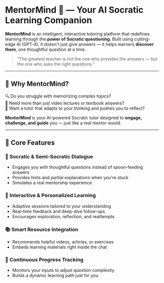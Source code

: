 ﻿# MentorMind 🧠 — Your AI Socratic Learning Companion

**MentorMind** is an intelligent, interactive tutoring platform that redefines learning through the **power of Socratic questioning**. Built using cutting-edge AI (GPT-4), it doesn't just give answers — it helps learners **discover them**, one thoughtful question at a time.

> “The greatest teacher is not the one who provides the answers — but the one who asks the right questions.”

---

## 🌟 Why MentorMind?

🔍 Do you struggle with memorizing complex topics?  
🤯 Need more than just video lectures or textbook answers?  
🎯 Want a tutor that adapts to your thinking and pushes you to reflect?

**MentorMind** is your AI-powered Socratic tutor designed to **engage, challenge, and guide** you — just like a real mentor would.

---

## 🚀 Core Features

### 🧠 Socratic & Semi-Socratic Dialogue  
- Engages you with thoughtful questions instead of spoon-feeding answers  
- Provides hints and partial explanations when you're stuck  
- Simulates a real mentorship experience

### 🧩 Interactive & Personalized Learning  
- Adaptive sessions tailored to your understanding  
- Real-time feedback and deep-dive follow-ups  
- Encourages exploration, reflection, and reattempts

### 📚 Smart Resource Integration  
- Recommends helpful videos, articles, or exercises  
- Embeds learning materials right inside the chat

### 🔄 Continuous Progress Tracking  
- Monitors your inputs to adjust question complexity  
- Builds a dynamic learning path just for you
